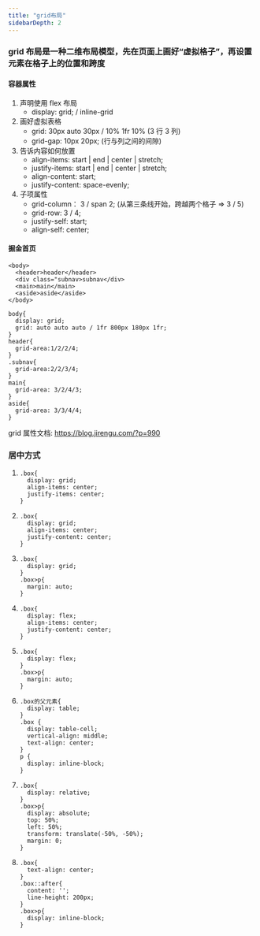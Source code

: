 ```yaml
---
title: "grid布局"
sidebarDepth: 2
---
```


### grid 布局是一种二维布局模型，先在页面上画好“虚拟格子”，再设置元素在格子上的位置和跨度

#### 容器属性

1. 声明使用 flex 布局
   - display: grid; / inline-grid
2. 画好虚拟表格
   - grid: 30px auto 30px / 10% 1fr 10% (3 行 3 列)
   - grid-gap: 10px 20px; (行与列之间的间隙)
3. 告诉内容如何放置
   - align-items: start | end | center | stretch;
   - justify-items: start | end | center | stretch;
   - align-content: start;
   - justify-content: space-evenly;
4. 子项属性
   - grid-column： 3 / span 2; (从第三条线开始，跨越两个格子 => 3 / 5)
   - grid-row: 3 / 4;
   - justify-self: start;
   - align-self: center;

#### 掘金首页

```
<body>
  <header>header</header>
  <div class="subnav>subnav</div>
  <main>main</main>
  <aside>aside</aside>
</body>
```

```
body{
  display: grid;
  grid: auto auto auto / 1fr 800px 180px 1fr;
}
header{
  grid-area:1/2/2/4;
}
.subnav{
  grid-area:2/2/3/4;
}
main{
  grid-area: 3/2/4/3;
}
aside{
  grid-area: 3/3/4/4;
}
```

grid 属性文档: https://blog.jirengu.com/?p=990

### 居中方式

1.  ```
    .box{
      display: grid;
      align-items: center;
      justify-items: center;
    }
    ```
2.  ```
    .box{
      display: grid;
      align-items: center;
      justify-content: center;
    }
    ```
3.  ```
    .box{
      display: grid;
    }
    .box>p{
      margin: auto;
    }
    ```
4.  ```
    .box{
      display: flex;
      align-items: center;
      justify-content: center;
    }
    ```
5.  ```
    .box{
      display: flex;
    }
    .box>p{
      margin: auto;
    }
    ```
6.  ```
    .box的父元素{
      display: table;
    }
    .box {
      display: table-cell;
      vertical-align: middle;
      text-align: center;
    }
    p {
      display: inline-block;
    }
    ```
7.  ```
    .box{
      display: relative;
    }
    .box>p{
      display: absolute;
      top: 50%;
      left: 50%;
      transform: translate(-50%, -50%);
      margin: 0;
    }
    ```
8.  ```
    .box{
      text-align: center;
    }
    .box::after{
      content: '';
      line-height: 200px;
    }
    .box>p{
      display: inline-block;
    }
    ```
